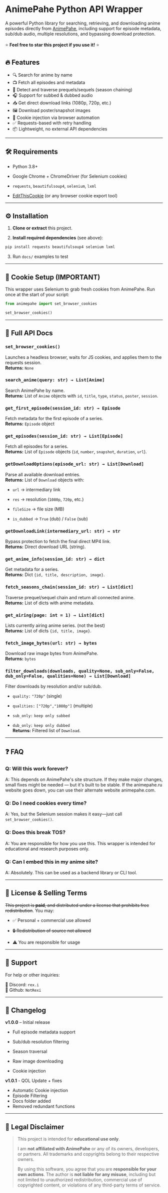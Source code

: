 
# AnimePahe Python API Wrapper

  

A powerful Python library for searching, retrieving, and downloading anime episodes directly from [AnimePahe](https://animepahe.si), including support for episode metadata, sub/dub audio, multiple resolutions, and bypassing download protection.\
\
⭐ **Feel free to star this project if you use it!** ⭐
  

## 🔥 Features

  

- 🔍 Search for anime by name  
- 📺 Fetch all episodes and metadata  
- 🧭 Detect and traverse prequels/sequels (season chaining)  
- 🎧 Support for subbed & dubbed audio  
- 📥 Get direct download links (1080p, 720p, etc.)  
- 🖼️ Download poster/snapshot images  
- 🍪 Cookie injection via browser automation  
- ✅ Requests-based with retry handling  
- 📦 Lightweight, no external API dependencies  

  

---

  

## 🛠 Requirements

  

- Python 3.8+  
- Google Chrome + ChromeDriver (for Selenium cookies)  
- `requests`, `beautifulsoup4`, `selenium`, `lxml`  

- [EditThisCookie](https://chrome.google.com/webstore/detail/editthiscookie/fngmhnnpilhplaeedifhccceomclgfbg) (or any browser cookie export tool)

  

---

  

## ⚙️ Installation

1.  **Clone or extract** this project.
    
2.  **Install required dependencies** (see above): 
```bash
pip install requests beautifulsoup4 selenium lxml
```
3. Run ```docs/``` examples to test



  

---

  

## 🧠 Cookie Setup (IMPORTANT)


This wrapper uses Selenium to grab fresh cookies from AnimePahe.
Run once at the start of your script:
  

```python
from animepahe import set_browser_cookies

set_browser_cookies()
```

  

---

  


## 📘 Full API Docs

  

### `set_browser_cookies()`

Launches a headless browser, waits for JS cookies, and applies them to the requests session.\
**Returns:** `None`
  

### `search_anime(query: str) → List[Anime]`

Search AnimePahe by name.\
**Returns:** List of `Anime` objects with `id`, `title`, `type`, `status`, `poster`, `session`.
  

### `get_first_episode(session_id: str) → Episode`

Fetch metadata for the first episode of a series.\
**Returns:** `Episode` object
  

### `get_episodes(session_id: str) → List[Episode]`

Fetch all episodes for a series.\
**Returns:** List of `Episode` objects (`id`, `number`, `snapshot`, `duration`, `url`).

  

### `getDownloadOptions(episode_url: str) → List[Download]`

Parse all available download entries.\
**Returns:** List of `Download` objects with:

- `url` → intermediary link

- `res` → resolution (`1080p`, `720p`, etc.)

- `fileSize` → file size (MB)

- `is_dubbed` → `True` (dub) / `False` (sub)

  

### `getDownloadLink(intermediary_url: str) → str`

Bypass protection to fetch the final direct MP4 link.\
**Returns:** Direct download URL (string).

  

### `get_anime_info(session_id: str) → dict`

Get metadata for a series.\
**Returns:** Dict `{id, title, description, image}`.

  

### `fetch_seasons_chain(session_id: str) → List[dict]`

Traverse prequel/sequel chain and return all connected anime.\
**Returns:** List of dicts with anime metadata.
  

### `get_airing(page: int = 1) → List[dict]`

Lists currently airing anime series. (not the best)\
**Returns:** List of dicts `{id, title, image}`.
  

### `fetch_image_bytes(url: str) → bytes`

Download raw image bytes from AnimePahe.\
**Returns:** `bytes`

### `filter_downloads(downloads, quality=None, sub_only=False, dub_only=False, qualities=None) → List[Download]`

Filter downloads by resolution and/or sub/dub.

- `quality:`  `"720p"` (single)

- `qualities:` `["720p","1080p"]` (multiple)

- `sub_only:` `keep only subbed`

- `dub_only:` `keep only dubbed`\
**Returns:** Filtered list of `Download`.

---
## ❓ FAQ

  

### **Q: Will this work forever?**

A: This depends on AnimePahe's site structure. If they make major changes, small fixes might be needed — but it's built to be stable. If the animepahe.ru website goes down, you can use their alternate website animepahe.com. 


### **Q: Do I need cookies every time?**

A: Yes, but the Selenium session makes it easy—just call `set_browser_cookies()`.

### **Q: Does this break TOS?**

A: You are responsible for how you use this. This wrapper is intended for educational and research purposes only.

  

### **Q: Can I embed this in my anime site?**

A: Absolutely. This can be used as a backend library or CLI tool.

  

---

  

## 💸 License & Selling Terms

  

~~This project is **paid**, and distributed under a license that prohibits free redistribution~~. You may:

  

- ✅ Personal + commercial use allowed

- ~~🔒 Redistribution of source not allowed~~

- ⚠️ You are responsible for usage

  

---

  

## 💬 Support

  

For help or other inquiries:

💬 Discord: `rex.i`\
💬 Github: `NotRexi`

  

---

  

## 🧾 Changelog

  

**v1.0.0** – Initial release

- Full episode metadata support

- Sub/dub resolution filtering

- Season traversal

- Raw image downloading

- Cookie injection

**v1.0.1** - QOL Update + fixes

- Automatic Cookie injection
- Episode Filtering
- Docs folder added
- Removed redundant functions

---

## 📜 Legal Disclaimer

> This project is intended for **educational use only**.
> 
> I am **not affiliated with AnimePahe** or any of its owners, developers, or partners. All trademarks and copyrights belong to their respective owners.
> 
> By using this software, you agree that you are **responsible for your own actions**. The author is **not liable for any misuse**, including but not limited to unauthorized redistribution, commercial use of copyrighted content, or violations of any third-party terms of service.
